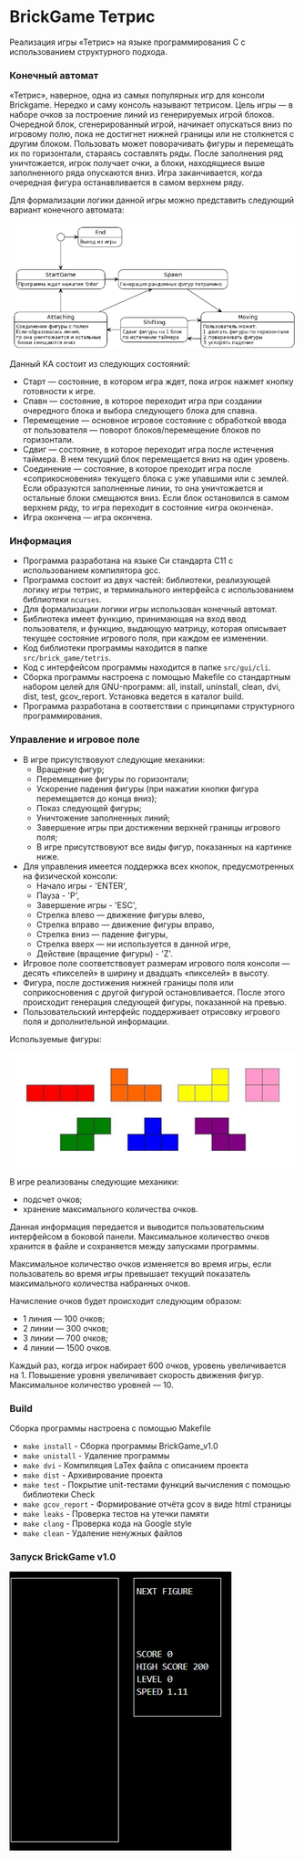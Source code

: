 # BrickGame Тетрис
Реализация игры «Тетрис» на языке программирования С с использованием структурного подхода.

### Конечный автомат

«Тетрис», наверное, одна из самых популярных игр для консоли Brickgame. Нередко и саму консоль называют тетрисом. Цель игры — в наборе очков за построение линий из генерируемых игрой блоков. Очередной блок, сгенерированный игрой, начинает опускаться вниз по игровому полю, пока не достигнет нижней границы или не столкнется с другим блоком. Пользовать может поворачивать фигуры и перемещать их по горизонтали, стараясь составлять ряды. После заполнения ряд уничтожается, игрок получает очки, а блоки, находящиеся выше заполненного ряда опускаются вниз. Игра заканчивается, когда очередная фигура останавливается в самом верхнем ряду.

Для формализации логики данной игры можно представить следующий вариант конечного автомата:

![Конечный автомат тетриса](pic/fsm.jpg)

Данный КА состоит из следующих состояний:

- Старт — состояние, в котором игра ждет, пока игрок нажмет кнопку готовности к игре.
- Спавн — состояние, в которое переходит игра при создании очередного блока и выбора следующего блока для спавна.
- Перемещение — основное игровое состояние с обработкой ввода от пользователя — поворот блоков/перемещение блоков по горизонтали.
- Сдвиг — состояние, в которое переходит игра после истечения таймера. В нем текущий блок перемещается вниз на один уровень.
- Соединение — состояние, в которое преходит игра после «соприкосновения» текущего блока с уже упавшими или с землей. Если образуются заполненные линии, то она уничтожается и остальные блоки смещаются вниз. Если блок остановился в самом верхнем ряду, то игра переходит в состояние «игра окончена».
- Игра окончена — игра окончена.

### Информация

- Программа разработана на языке Си стандарта C11 с использованием компилятора gcc.
- Программа состоит из двух частей: библиотеки, реализующей логику игры тетрис, и терминального интерфейса с использованием библиотеки `ncurses`.
- Для формализации логики игры использован конечный автомат.
- Библиотека имеет функцию, принимающая на вход ввод пользователя, и функцию, выдающую матрицу, которая описывает текущее состояние игрового поля, при каждом ее изменении.
- Код библиотеки программы находится в папке `src/brick_game/tetris`.
- Код с интерфейсом программы находится в папке `src/gui/cli`.
- Сборка программы настроена с помощью Makefile со стандартным набором целей для GNU-программ: all, install, uninstall, clean, dvi, dist, test, gcov_report. Установка ведется в каталог build.
- Программа разработана в соответствии с принципами структурного программирования.

### Управление и игровое поле

- В игре присутствовуют следующие механики:
  - Вращение фигур;
  - Перемещение фигуры по горизонтали;
  - Ускорение падения фигуры (при нажатии кнопки фигура перемещается до конца вниз);
  - Показ следующей фигуры;
  - Уничтожение заполненных линий;
  - Завершение игры при достижении верхней границы игрового поля;
  - В игре присутствовуют все виды фигур, показанных на картинке ниже.
- Для управления имеется поддержка всех кнопок, предусмотренных на физической консоли:
  - Начало игры - 'ENTER',
  - Пауза - 'P',
  - Завершение игры - 'ESC',
  - Стрелка влево — движение фигуры влево,
  - Стрелка вправо — движение фигуры вправо,
  - Стрелка вниз — падение фигуры,
  - Стрелка вверх — ни используется в данной игре,
  - Действие (вращение фигуры) - 'Z'.
- Игровое поле соответствовует размерам игрового поля консоли — десять «пикселей» в ширину и двадцать «пикселей» в высоту.
- Фигура, после достижения нижней границы поля или соприкосновения с другой фигурой остановливается. После этого происходит генерация следующей фигуры, показанной на превью.
- Пользовательский интерфейс поддерживает отрисовку игрового поля и дополнительной информации.

Используемые фигуры:

![Фигуры](pic/tetris-pieces.png)

В игре реализованы следующие механики:

- подсчет очков;
- хранение максимального количества очков.

Данная информация передается и выводится пользовательским интерфейсом в боковой панели. Максимальное количество очков хранится в файле и сохраняется между запусками программы.

Максимальное количество очков изменяется во время игры, если пользователь во время игры превышает текущий показатель максимального количества набранных очков.

Начисление очков будет происходит следующим образом:

- 1 линия — 100 очков;
- 2 линии — 300 очков;
- 3 линии — 700 очков;
- 4 линии — 1500 очков.

Каждый раз, когда игрок набирает 600 очков, уровень увеличивается на 1. Повышение уровня увеличивает скорость движения фигур. Максимальное количество уровней — 10.

### Build

Сборка программы настроена с помощью Makefile

* `make install` - Сборка программы BrickGame_v1.0
* `make unistall` - Удаление программы
* `make dvi` - Компиляция LaTex файла с описанием проекта
* `make dist` - Архивирование проекта
* `make test` - Покрытие unit-тестами функций вычисления c помощью библиотеки Check
* `make gcov_report` - Формирование отчёта gcov в виде html страницы
* `make leaks` - Проверка тестов на утечки памяти
* `make clang` - Проверка кода на Google style
* `make clean` - Удаление ненужных файлов

### Запуск BrickGame v1.0

![Пример](pic/example.gif)
